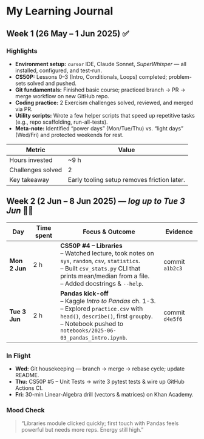 # My Learning Journal

## Week 1  (26 May – 1 Jun 2025) ✅

### Highlights
- **Environment setup:** `cursor` IDE, Claude Sonnet, *SuperWhisper* — all installed, configured, and test-run.
- **CS50P:** Lessons 0–3 (Intro, Conditionals, Loops) completed; problem-sets solved and pushed.
- **Git fundamentals:** Finished basic course; practiced branch → PR → merge workflow on new GitHub repo.
- **Coding practice:** 2 Exercism challenges solved, reviewed, and merged via PR.
- **Utility scripts:** Wrote a few helper scripts that speed up repetitive tasks (e.g., repo scaffolding, run-all-tests).
- **Meta-note:** Identified “power days” (Mon/Tue/Thu) vs. “light days” (Wed/Fri) and protected weekends for rest.

| Metric | Value |
| ------ | ----- |
| Hours invested | ~9 h |
| Challenges solved | 2 |
| Key takeaway | Early tooling setup removes friction later. |


## Week 2  (2 Jun – 8 Jun 2025) — *log up to Tue 3 Jun* 🏃‍♂️

| Day | Time spent | Focus & Outcome | Evidence |
| --- | ---------- | -------------- | -------- |
| **Mon 2 Jun** | 2 h | **CS50P #4 – Libraries**<br>– Watched lecture, took notes on `sys`, `random`, `csv`, `statistics`.<br>– Built `csv_stats.py` CLI that prints mean/median from a file.<br>– Added docstrings & `--help`. | commit `a1b2c3` |
| **Tue 3 Jun** | 2 h | **Pandas kick-off**<br>– Kaggle *Intro to Pandas* ch. 1-3.<br>– Explored `practice.csv` with `head()`, `describe()`, first `groupby`.<br>– Notebook pushed to `notebooks/2025-06-03_pandas_intro.ipynb`. | commit `d4e5f6` |

### In Flight
- **Wed:** Git housekeeping — branch → merge → rebase cycle; update README.
- **Thu:** CS50P #5 – Unit Tests → write 3 pytest tests & wire up GitHub Actions CI.
- **Fri:** 30-min Linear-Algebra drill (vectors & matrices) on Khan Academy.

### Mood Check
> “Libraries module clicked quickly; first touch with Pandas feels powerful but needs more reps. Energy still high.”


